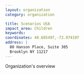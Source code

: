 ```yaml
---
layout: organization
category: organization

title: Scenarios USA
impact_area: Children
keywords: 
coordinates: 40.685497,-73.974197
address: |
  80 Hanson Place, Suite 305
  Brooklyn NY 11217
---
```

Organization's overview
